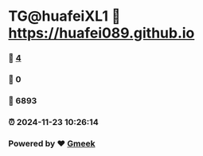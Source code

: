 # TG@huafeiXL1 :link: https://huafei089.github.io 
### :page_facing_up: [4](https://huafei089.github.io/tag.html) 
### :speech_balloon: 0 
### :hibiscus: 6893 
### :alarm_clock: 2024-11-23 10:26:14 
### Powered by :heart: [Gmeek](https://github.com/Meekdai/Gmeek)
